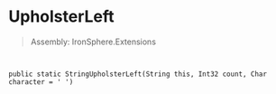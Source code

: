 ﻿

# UpholsterLeft

> Assembly: IronSphere.Extensions



```


public static StringUpholsterLeft(String this, Int32 count, Char character = ' ')
```